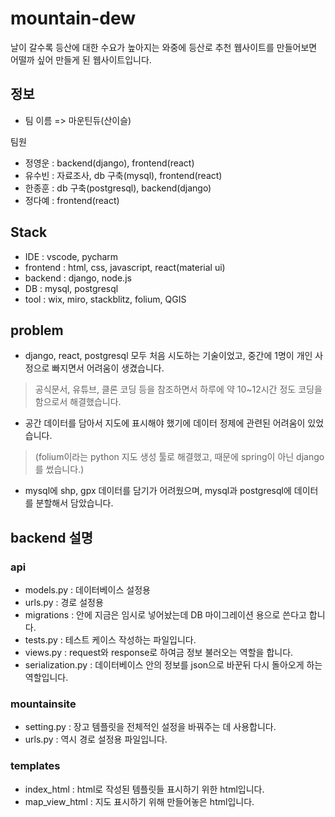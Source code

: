 # mountain-dew

날이 갈수록 등산에 대한 수요가 높아지는 와중에 등산로 추천 웹사이트를 만들어보면 어떨까 싶어 만들게 된 웹사이트입니다.

## 정보

* 팀 이름 => 마운틴듀(산이슬)

팀원
- 정영운 : backend(django), frontend(react)
- 유수빈 : 자료조사, db 구축(mysql), frontend(react)
- 한종훈 : db 구축(postgresql), backend(django)
- 정다예 : frontend(react)

## Stack
- IDE : vscode, pycharm
- frontend : html, css, javascript, react(material ui)
- backend : django, node.js
- DB : mysql, postgresql
- tool : wix, miro, stackblitz, folium, QGIS

## problem

- django, react, postgresql 모두 처음 시도하는 기술이었고, 중간에 1명이 개인 사정으로 빠지면서 어려움이 생겼습니다.
> 공식문서, 유튜브, 클론 코딩 등을 참조하면서 하루에 약 10~12시간 정도 코딩을 함으로서 해결했습니다.

- 공간 데이터를 담아서 지도에 표시해야 했기에 데이터 정제에 관련된 어려움이 있었습니다.
> (folium이라는 python 지도 생성 툴로 해결했고, 때문에 spring이 아닌 django를 썼습니다.)

- mysql에 shp, gpx 데이터를 담기가 어려웠으며, mysql과 postgresql에 데이터를 분할해서 담았습니다. 

## backend 설명

### api 

* models.py : 데이터베이스 설정용
* urls.py : 경로 설정용 
* migrations : 안에 지금은 임시로 넣어놨는데 DB 마이그레이션 용으로 쓴다고 합니다.
* tests.py : 테스트 케이스 작성하는 파일입니다.
* views.py : request와 response로 하여금 정보 불러오는 역할을 합니다.
* serialization.py : 데이터베이스 안의 정보를 json으로 바꾼뒤 다시 돌아오게 하는 역할입니다.

### mountainsite

* setting.py : 장고 템플릿을 전체적인 설정을 바꿔주는 데 사용합니다.
* urls.py : 역시 경로 설정용 파일입니다.

### templates

* index_html : html로 작성된 템플릿들 표시하기 위한 html입니다.
* map_view_html : 지도 표시하기 위해 만들어놓은 html입니다.
